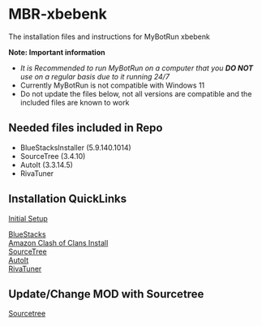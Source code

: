# MBR-xbebenk
The installation files and instructions for MyBotRun xbebenk 

**Note: Important information** 
* *It is Recommended to run MyBotRun on a computer that you **DO NOT** use on a regular basis due to it running 24/7*
* Currently MyBotRun is not compatible with Windows 11 
* Do not update the files below, not all versions are compatible and the included files are known to work


## Needed files included in Repo
* BlueStacksInstaller (5.9.140.1014)
* SourceTree (3.4.10)
* AutoIt (3.3.14.5)
* RivaTuner

## Installation QuickLinks
[Initial Setup](InitialSetup.md)

[BlueStacks](InitialSetup.md#bluestacks)  
[Amazon Clash of Clans Install](InitialSetup.md#cocinstall)  
[SourceTree](InitialSetup.md#sourcetree)  
[AutoIt](InitialSetup.md#autoit)  
[RivaTuner](InitialSetup.md#rivatuner)  


## Update/Change MOD with Sourcetree
[Sourcetree](Sourcetree.md)  
